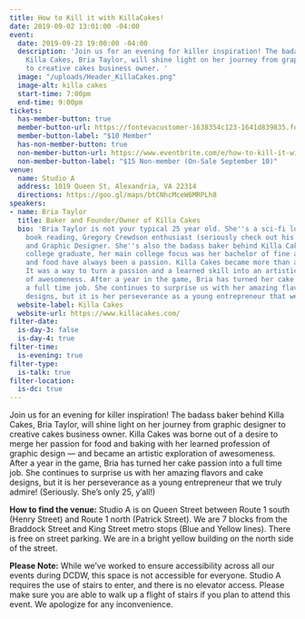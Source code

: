 ```yaml
---
title: How to Kill it with KillaCakes!
date: 2019-09-02 13:01:00 -04:00
event:
  date: 2019-09-23 19:00:00 -04:00
  description: 'Join us for an evening for killer inspiration! The badass baker behind
    Killa Cakes, Bria Taylor, will shine light on her journey from graphic designer
    to creative cakes business owner. '
  image: "/uploads/Header_KillaCakes.png"
  image-alt: killa cakes
  start-time: 7:00pm
  end-time: 9:00pm
tickets:
  has-member-button: true
  member-button-url: https://fontevacustomer-1638354c123-1641d839835.force.com/services/oauth2/authorize?client_id=3MVG9nthuDc9owbcOq7_07W.HriOQQPWTbMkrpOla.ajDQlTHf4_uby_mhwylcX.mJBU2O2SppTiZMS0J_HJd&response_type=code&redirect_uri=https://ikit.aiga.org/ikit_national_util/ikit-national-util-sso-redirect/&state=https%3A%2F%2Fdc.aiga.org%2Fevent%2Fdcdw-how-to-kill-it-with-killacakes%2F%3Fredirect_source%3Deventbrite_register
  member-button-label: "$10 Member"
  has-non-member-button: true
  non-member-button-url: https://www.eventbrite.com/e/how-to-kill-it-with-killacakes-tickets-71289856881
  non-member-button-label: "$15 Non-member (On-Sale September 10)"
venue:
  name: Studio A
  address: 1019 Queen St, Alexandria, VA 22314
  directions: https://goo.gl/maps/btCNhcMceW6MRPLh8
speakers:
- name: Bria Taylor
  title: Baker and Founder/Owner of Killa Cakes
  bio: 'Bria Taylor is not your typical 25 year old. She''s a sci-fi loving, comic
    book reading, Gregory Crewdson enthusiast (seriously check out his photography),
    and Graphic Designer. She''s also the badass baker behind Killa Cakes. As a recent
    college graduate, her main college focus was her bachelor of fine arts, but cooking
    and food have always been a passion. Killa Cakes became more than a business idea.
    It was a way to turn a passion and a learned skill into an artistic exploration
    of awesomeness. After a year in the game, Bria has turned her cake passion into
    a full time job. She continues to surprise us with her amazing flavors and cake
    designs, but it is her perseverance as a young entrepreneur that we truly admire! '
  website-label: Killa Cakes
  website-url: https://www.killacakes.com/
filter-date:
  is-day-3: false
  is-day-4: true
filter-time:
  is-evening: true
filter-type:
  is-talk: true
filter-location:
  is-dc: true
---
```


Join us for an evening for killer inspiration! The badass baker behind Killa Cakes, Bria Taylor, will shine light on her journey from graphic designer to creative cakes business owner. Killa Cakes was borne out of a desire to merge her passion for food and baking with her learned profession of graphic design — and became an artistic exploration of awesomeness. After a year in the game, Bria has turned her cake passion into a full time job. She continues to surprise us with her amazing flavors and cake designs, but it is her perseverance as a young entrepreneur that we truly admire! (Seriously. She’s only 25, y’all!)

**How to find the venue:**
Studio A is on Queen Street between Route 1 south (Henry Street) and Route 1 north (Patrick Street). We are 7 blocks from the Braddock Street and King Street metro stops (Blue and Yellow lines). There is free on street parking. We are in a bright yellow building on the north side of the street. 

**Please Note:** While we’ve worked to ensure accessibility across all our events during DCDW, this space is not accessible for everyone. Studio A requires the use of stairs to enter, and there is no elevator access. Please make sure you are able to walk up a flight of stairs if you plan to attend this event. We apologize for any inconvenience.
